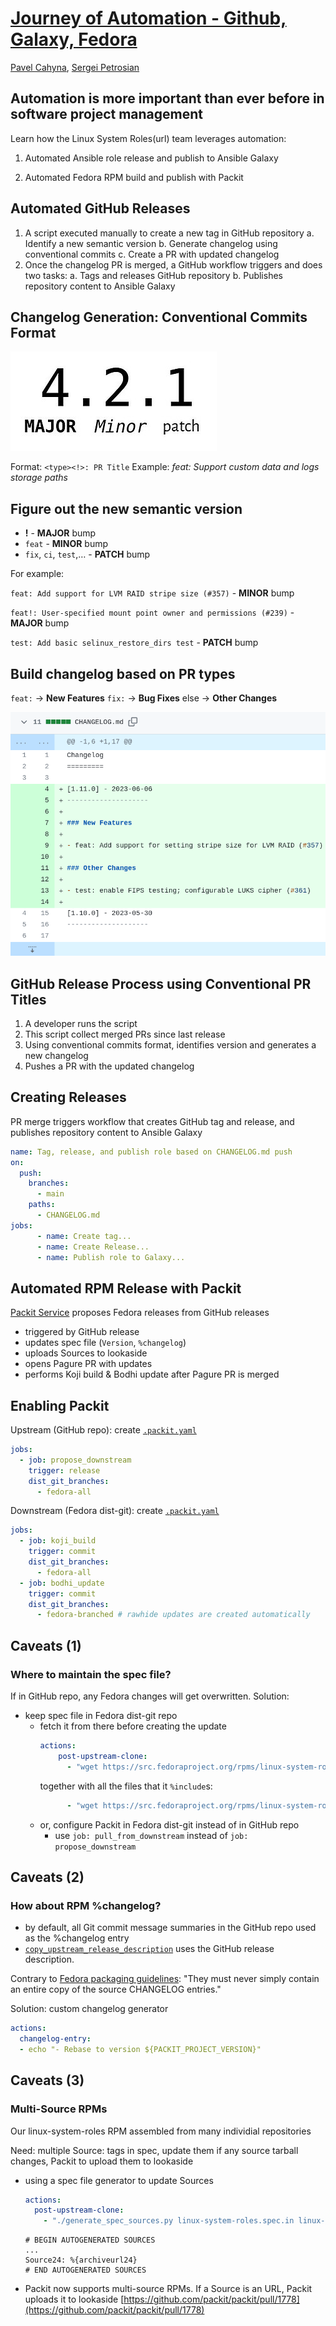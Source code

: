 <!--
theme: gaia
class:
 - invert
headingDivider: 2 
paginate: true
-->

<!--
_class:
 - lead
 - invert
-->
<style>
{
  font-size: 30px
}
</style>

# [Journey of Automation - Github, Galaxy, Fedora](https://spetrosi.github.io/release_automation_devconf2023)

[Pavel Cahyna](mailto:pcahyna@redhat.com), [Sergei Petrosian](mailto:spetrosi@redhat.com)

## Automation is more important than ever before in software project management

<!-- Being able to automate the low level, labor intensive parts of project management is critical. There are many tools in the Fedora and Github ecosystems that facilitate project management, such as GitHub workflows, Packit, and more. -->

Learn how the Linux System Roles(url) team leverages automation:
1. Automated Ansible role release and publish to Ansible Galaxy
<!-- 2. Automated Ansible collection build, publish and release to Galaxy -->
2. Automated Fedora RPM build and publish with Packit
<!--
Comments for the slide for the presenters
For slies syntax examples use https://github.com/ralexander-phi/marp-to-pages/blob/main/README.md and https://github.com/spetrosi/jak_psat_moderni_ucebnice/blob/dev/README.md
-->

## Automated GitHub Releases

1. A script executed manually to create a new tag in GitHub repository
    a. Identify a new semantic version
    b. Generate changelog using conventional commits
    c. Create a PR with updated changelog
2. Once the changelog PR is merged, a GitHub workflow triggers and does two tasks:
    a. Tags and releases GitHub repository
    b. Publishes repository content to Ansible Galaxy
<!-- 3. Cron-like daily GitHub workflow that collects and publishes content from multiple repositories if any repository has an update -->

## Changelog Generation: Conventional Commits Format

![](img/semver.jpg)

Format:
`<type><!>: PR Title`
Example:
*feat: Support custom data and logs storage paths*

## Figure out the new semantic version

- **!** - **MAJOR** bump
- `feat` - **MINOR** bump
- `fix`, `ci`, `test`,… - **PATCH** bump

For example:

`feat: Add support for LVM RAID stripe size (#357)` - **MINOR** bump

`feat!: User-specified mount point owner and permissions (#239)` - **MAJOR** bump

`test: Add basic selinux_restore_dirs test` - **PATCH** bump

## Build changelog based on PR types

`feat:` -> **New Features**
`fix:` -> **Bug Fixes**
else -> **Other Changes**

<!-- ![w:600 h:400](img/new_changelog.png) -->
![bg right:60% contain](img/changelog.png)

## GitHub Release Process using Conventional PR Titles

1. A developer runs the script
2. This script collect merged PRs since last release
3. Using conventional commits format, identifies version and generates a new changelog
4. Pushes a PR with the updated changelog

## Creating Releases

PR merge triggers workflow that creates GitHub tag and release, and publishes repository content to Ansible Galaxy

```yaml
name: Tag, release, and publish role based on CHANGELOG.md push
on:
  push:
    branches:
      - main
    paths:
      - CHANGELOG.md
jobs:
      - name: Create tag...
      - name: Create Release...
      - name: Publish role to Galaxy...
```

## Automated RPM Release with Packit

[Packit Service](https://packit.dev/docs/guide/) proposes Fedora releases from GitHub releases

- triggered by GitHub release
- updates spec file (`Version`, `%changelog`)
- uploads Sources to lookaside
- opens Pagure PR with updates
- performs Koji build & Bodhi update after Pagure PR is merged

## Enabling Packit
<style scoped>
{
     font-size: 24px
}
</style>
Upstream (GitHub repo): create [`.packit.yaml`](https://github.com/linux-system-roles/auto-maintenance/blob/main/.packit.yaml)
```yaml
jobs:
  - job: propose_downstream
    trigger: release
    dist_git_branches:
      - fedora-all
```
Downstream (Fedora dist-git):  create [`.packit.yaml`](https://src.fedoraproject.org/rpms/linux-system-roles/blob/rawhide/f/.packit.yaml)
```yaml
jobs:
  - job: koji_build
    trigger: commit
    dist_git_branches:
      - fedora-all
  - job: bodhi_update
    trigger: commit
    dist_git_branches:
      - fedora-branched # rawhide updates are created automatically
```
## Caveats (1)
<style scoped>
{
     font-size: 22px
}
</style>

### Where to maintain the spec file?
If in GitHub repo, any Fedora changes will get overwritten.
Solution:
- keep spec file in Fedora dist-git repo
  - fetch it from there before creating the update
    ```yaml
    actions:
        post-upstream-clone:
          - "wget https://src.fedoraproject.org/rpms/linux-system-roles/raw/rawhide/f/linux-system-roles.spec -O linux-system-roles.spec"
    ```
    together with all the files that it `%include`s:
    ```yaml
          - "wget https://src.fedoraproject.org/rpms/linux-system-roles/raw/rawhide/f/extrasources.inc -O extrasources.inc"
    ```
  - or, configure Packit in Fedora dist-git instead of in GitHub repo
    - use `job: pull_from_downstream` instead of `job: propose_downstream`
## Caveats (2)
<style scoped>
{
     font-size: 24px
}
</style>

### How about RPM %changelog?

- by default, all Git commit message summaries in the GitHub repo used as the %changelog entry
- [`copy_upstream_release_description`](https://packit.dev/docs/configuration/#copy_upstream_release_description)
  uses the GitHub release description.

Contrary to [Fedora packaging guidelines](https://docs.fedoraproject.org/en-US/packaging-guidelines/manual-changelog/):
"They must never simply contain an entire copy of the source CHANGELOG entries."

Solution: custom changelog generator
```yaml
actions:
  changelog-entry:
  - echo "- Rebase to version ${PACKIT_PROJECT_VERSION}"
```
## Caveats (3)
<style scoped>
{
     font-size: 24px
}
</style>

### Multi-Source RPMs
Our linux-system-roles RPM assembled from many individial repositories

Need: multiple Source: tags in spec, update them if any source tarball changes, Packit to upload them to lookaside

- using a spec file generator to update Sources
  ```yaml
  actions:
    post-upstream-clone:
      - "./generate_spec_sources.py linux-system-roles.spec.in linux-system-roles.spec"
  ```
  ```
  # BEGIN AUTOGENERATED SOURCES
  ...
  Source24: %{archiveurl24}
  # END AUTOGENERATED SOURCES
  ```
- Packit now supports multi-source RPMs. If a Source is an URL, Packit uploads it to lookaside
  [https://github.com/packit/packit/pull/1778](https://github.com/packit/packit/pull/1778)
